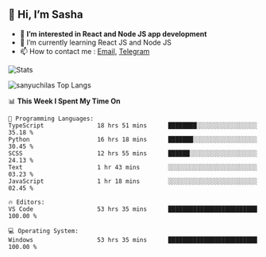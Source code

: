 ## 👋 Hi, I’m Sasha

- 👀 **I’m interested in React and Node JS app development** 
- 🌱 I’m currently learning React JS and Node JS
- 📫 How to contact me : [Email](mailto:sanyuchilas@gmail.com), [Telegram](https://t.me/sanyuchilas)

![Stats](https://github-readme-stats.vercel.app/api?username=sanyuchilas&show_icons=true&theme=react&hide=issues&count_private=true&layout=compact)

![sanyuchilas Top Langs](https://github-readme-stats.vercel.app/api/top-langs/?username=sanyuchilas&theme=react&hide_border=true&include_all_commits=true&count_private=true)

<!--START_SECTION:waka-->
📊 **This Week I Spent My Time On** 

```text
💬 Programming Languages: 
TypeScript               18 hrs 51 mins      ████████░░░░░░░░░░░░░░░░░   35.18 % 
Python                   16 hrs 18 mins      ███████░░░░░░░░░░░░░░░░░░   30.45 % 
SCSS                     12 hrs 55 mins      ██████░░░░░░░░░░░░░░░░░░░   24.13 % 
Text                     1 hr 43 mins        ░░░░░░░░░░░░░░░░░░░░░░░░░   03.23 % 
JavaScript               1 hr 18 mins        ░░░░░░░░░░░░░░░░░░░░░░░░░   02.45 % 

🔥 Editors: 
VS Code                  53 hrs 35 mins      █████████████████████████   100.00 % 

💻 Operating System: 
Windows                  53 hrs 35 mins      █████████████████████████   100.00 % 

```


<!--END_SECTION:waka-->
